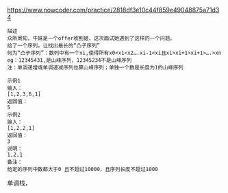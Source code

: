 

https://www.nowcoder.com/practice/2818df3e10c44f859e49048875a71d34

```
描述
众所周知，牛妹是一个offer收割姬，这次面试她遇到了这样的一个问题。
给了一个序列，让找出最长的“凸子序列”
何为“凸子序列”：数列中有一个xi,使得所有x0<x1<x2….xi-1<xi且xi>xi+1>xi+1>….>xn
eg：12345431,是山峰序列，12345234不是山峰序列
注：单调递增或单调递减序列也算山峰序列；单独一个数是长度为1的山峰序列

示例1
输入：
[1,2,3,6,1]
返回值：
5
示例2
输入：
[1,2,2,1]
返回值：
3
说明：
1,2,1
备注：
给定的序列中数都大于0 且不超过10000，且序列长度不超过1000
```


单调栈，